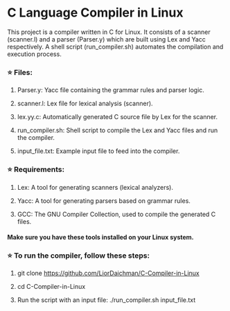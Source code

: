 # C Language Compiler in Linux

This project is a compiler written in C for Linux. It consists of a scanner (scanner.l) and a parser (Parser.y) which are built using Lex and Yacc respectively. A shell script (run_compiler.sh) automates the compilation and execution process.

### ⭐ Files:

1. Parser.y: Yacc file containing the grammar rules and parser logic.

2. scanner.l: Lex file for lexical analysis (scanner).

3. lex.yy.c: Automatically generated C source file by Lex for the scanner.

4. run_compiler.sh: Shell script to compile the Lex and Yacc files and run the compiler.

5. input_file.txt: Example input file to feed into the compiler.

### ⭐ Requirements:

1. Lex: A tool for generating scanners (lexical analyzers).

2. Yacc: A tool for generating parsers based on grammar rules.

3. GCC: The GNU Compiler Collection, used to compile the generated C files.

#### Make sure you have these tools installed on your Linux system.

### ⭐ To run the compiler, follow these steps:

1. git clone https://github.com/LiorDaichman/C-Compiler-in-Linux

2. cd C-Compiler-in-Linux

3. Run the script with an input file: ./run_compiler.sh input_file.txt
